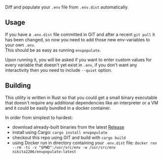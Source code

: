 Diff and populate your `.env` file from `.env.dist` automatically.

Usage
-----

If you have a `.env.dist` file committed in GIT and after
a recent `git pull` it has been changed, so now you need to
add those new env-variables to your own `.env`.  
This should be as easy as running `envpopulate`.

Upon running it, you will be asked if you want to enter
custom values for every variable that doesn't yet exist in 
`.env`, if you don't want any interactivity then you need 
to include `--quiet` option.

Building
--------

This utility is written in Rust so that you could get 
a small binary executable that doesn't require any additional
dependencies like an interpreter or a VM and it could be easily
bundled in a docker container.

In order from simplest to hardest:
 - download already-built binaries from the latest [Release](https://github.com/nikita2206/envpopulate/releases/latest)
 - install using Cargo: `cargo install envpopulate`
 - checkout this repo using GIT and build with `cargo build`
 - using Docker run in directory containing your `.env.dist` file: 
 `docker run --rm -ti -v "$PWD":/usr/src/env -w /usr/src/env nikita2206/envpopulate:latest`
 